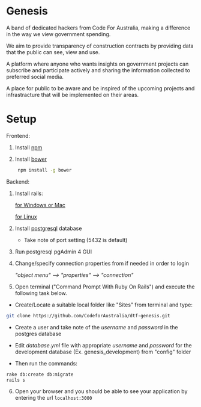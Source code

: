 # Genesis
A band of dedicated hackers from Code For Australia, making a difference in the way we view government spending.

We aim to provide transparency of construction contracts by providing data that the public can see, view and use.

A platform where anyone who wants insights on government projects can subscribe and participate actively and sharing the information collected to preferred social media.

A place for public to be aware and be inspired of the upcoming projects and infrastracture that will be implemented on their areas.

# Setup
Frontend:
1. Install [npm](https://nodejs.org/en/)

2. Install [bower](https://bower.io)
   ```bash
    npm install -g bower
   ```

Backend:

1.  Install rails:

    [for Windows or Mac](http://railsinstaller.org/en)

    [for Linux](http://railsapps.github.io/installrubyonrails-ubuntu.html)

2. Install [postgresql](http://www.enterprisedb.com/products-services-training/pgdownload#windows) database

	* Take note of port setting (5432 is default)

3. Run postgresql pgAdmin 4 GUI

4. Change/specify connection properties from if needed in order to login

     *"object menu" --> "properties" --> "connection"*

5. Open terminal ("Command Prompt With Ruby On Rails") and execute the following task below.

  * Create/Locate a suitable local folder like "Sites" from terminal and type:

   ```bash
   git clone https://github.com/CodeforAustralia/dtf-genesis.git
   ```

  * Create a user and take note of the *username* and *password* in the postgres database

  * Edit *database.yml* file with appropriate *username* and *password* for the development database (Ex. genesis_development) from "config" folder

  * Then run the commands:

   ```bash
   rake db:create db:migrate
   rails s
   ```

6. Open your browser and you should be able to see your application by entering the url `localhost:3000`

